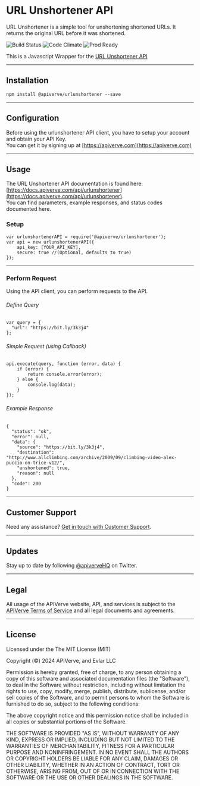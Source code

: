 URL Unshortener API
============

URL Unshortener is a simple tool for unshortening shortened URLs. It returns the original URL before it was shortened.

![Build Status](https://img.shields.io/badge/build-passing-green)
![Code Climate](https://img.shields.io/badge/maintainability-B-purple)
![Prod Ready](https://img.shields.io/badge/production-ready-blue)

This is a Javascript Wrapper for the [URL Unshortener API](https://apiverve.com/marketplace/api/urlunshortener)

---

## Installation
	npm install @apiverve/urlunshortener --save

---

## Configuration

Before using the urlunshortener API client, you have to setup your account and obtain your API Key.  
You can get it by signing up at [https://apiverve.com](https://apiverve.com)

---

## Usage

The URL Unshortener API documentation is found here: [https://docs.apiverve.com/api/urlunshortener](https://docs.apiverve.com/api/urlunshortener).  
You can find parameters, example responses, and status codes documented here.

### Setup

```
var urlunshortenerAPI = require('@apiverve/urlunshortener');
var api = new urlunshortenerAPI({
    api_key: [YOUR_API_KEY],
    secure: true //(Optional, defaults to true)
});
```

---


### Perform Request
Using the API client, you can perform requests to the API.

###### Define Query

```
var query = {
  "url": "https://bit.ly/3k3j4"
};
```

###### Simple Request (using Callback)

```
api.execute(query, function (error, data) {
    if (error) {
        return console.error(error);
    } else {
        console.log(data);
    }
});
```

###### Example Response

```
{
  "status": "ok",
  "error": null,
  "data": {
    "source": "https://bit.ly/3k3j4",
    "destination": "http://www.allclimbing.com/archive/2009/09/climbing-video-alex-puccio-on-trice-v12/",
    "unshortened": true,
    "reason": null
  },
  "code": 200
}
```

---

## Customer Support

Need any assistance? [Get in touch with Customer Support](https://apiverve.com/contact).

---

## Updates
Stay up to date by following [@apiverveHQ](https://twitter.com/apiverveHQ) on Twitter.

---

## Legal

All usage of the APIVerve website, API, and services is subject to the [APIVerve Terms of Service](https://apiverve.com/terms) and all legal documents and agreements.

---

## License
Licensed under the The MIT License (MIT)

Copyright (&copy;) 2024 APIVerve, and Evlar LLC

Permission is hereby granted, free of charge, to any person obtaining a copy of this software and associated documentation files (the "Software"), to deal in the Software without restriction, including without limitation the rights to use, copy, modify, merge, publish, distribute, sublicense, and/or sell copies of the Software, and to permit persons to whom the Software is furnished to do so, subject to the following conditions:

The above copyright notice and this permission notice shall be included in all copies or substantial portions of the Software.

THE SOFTWARE IS PROVIDED "AS IS", WITHOUT WARRANTY OF ANY KIND, EXPRESS OR IMPLIED, INCLUDING BUT NOT LIMITED TO THE WARRANTIES OF MERCHANTABILITY, FITNESS FOR A PARTICULAR PURPOSE AND NONINFRINGEMENT. IN NO EVENT SHALL THE AUTHORS OR COPYRIGHT HOLDERS BE LIABLE FOR ANY CLAIM, DAMAGES OR OTHER LIABILITY, WHETHER IN AN ACTION OF CONTRACT, TORT OR OTHERWISE, ARISING FROM, OUT OF OR IN CONNECTION WITH THE SOFTWARE OR THE USE OR OTHER DEALINGS IN THE SOFTWARE.